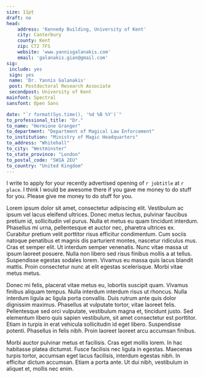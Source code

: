 ```yaml
---
size: 11pt
draft: no
head:
    address: 'Kennedy Building, University of Kent'
    city: Canterbury
    county: Kent
    zip: CT2 7FS
    website: 'www.yannisgalanakis.com'
    email: 'galanakis.gian@gmail.com'
sig:
 include: yes
 sign: yes
 name: 'Dr. Yannis Galanakis'
 post: Postdoctoral Research Associate
 secondpost: University of Kent
mainfont: Spectral
sansfont: Open Sans

date: "`r format(Sys.time(), '%d %B %Y')`"
to_professional_title: "Dr."
to_name: "Hermione Granger"
to_department: "Department of Magical Law Enforcement"
to_institution: "Ministry of Magic Headquarters"
to_address: "Whitehall"
to_city: "Westminster"
to_state_province: "London"
to_postal_code: "SW1A 2EU"
to_country: "United Kingdom"
---
```

  
I write to apply for your recently advertised opening of `r jobtitle` at `r place`. I think I would be awesome there if you gave me money to do stuff for you. Please give me money to do stuff for you.

Lorem ipsum dolor sit amet, consectetur adipiscing elit. Vestibulum ac ipsum vel lacus eleifend ultrices. Donec metus lectus, pulvinar faucibus pretium id, sollicitudin vel purus. Nulla et metus eu quam tincidunt interdum. Phasellus mi urna, pellentesque et auctor nec, pharetra ultrices ex. Curabitur pretium velit porttitor risus efficitur condimentum. Cum sociis natoque penatibus et magnis dis parturient montes, nascetur ridiculus mus. Cras et semper elit. Ut interdum semper venenatis. Nunc vitae massa ut ipsum laoreet posuere. Nulla non libero sed risus finibus mollis a at tellus. Suspendisse egestas sodales lorem. Vivamus eu massa quis lacus blandit mattis. Proin consectetur nunc at elit egestas scelerisque. Morbi vitae metus metus.

Donec mi felis, placerat vitae metus eu, lobortis suscipit quam. Vivamus finibus aliquam tempus. Nulla interdum interdum risus ut rhoncus. Nulla interdum ligula ac ligula porta convallis. Duis rutrum ante quis dolor dignissim maximus. Phasellus at vulputate tortor, vitae laoreet felis. Pellentesque sed orci vulputate, vestibulum magna et, tincidunt justo. Sed elementum libero quis sapien vestibulum, sit amet consectetur est porttitor. Etiam in turpis in erat vehicula sollicitudin id eget libero. Suspendisse potenti. Phasellus in felis nibh. Proin laoreet laoreet arcu accumsan finibus.

Morbi auctor pulvinar metus et facilisis. Cras eget mollis lorem. In hac habitasse platea dictumst. Fusce facilisis nec ligula in egestas. Maecenas turpis tortor, accumsan eget lacus facilisis, interdum egestas nibh. In efficitur dictum accumsan. Etiam a porta ante. Ut dui nibh, vestibulum in aliquet et, mollis nec enim.

